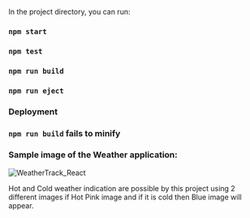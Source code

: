 In the project directory, you can run:

### `npm start`


### `npm test`

### `npm run build`

### `npm run eject`

### Deployment

### `npm run build` fails to minify

### Sample image of the Weather application:

![WeatherTrack_React](https://user-images.githubusercontent.com/114981861/232670960-5bbab618-7034-4bdc-be7e-117cf2283672.png)

Hot and Cold weather indication are possible by this project using 2 different images if Hot Pink image and if it is cold then Blue image 
will appear.
